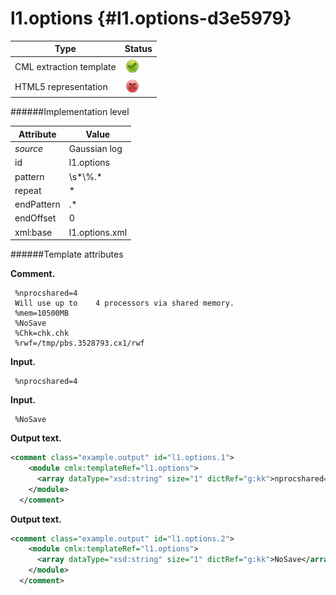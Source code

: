 # l1.options {#l1.options-d3e5979}


| Type                                                                                                                                                | Status                                                                                                                                              |
|----|----|
| CML extraction template                                                                                                                             | ![](/imgs/Total.png)                                                                                                                                |
| HTML5 representation                                                                                                                                | ![](/imgs/None.png)                                                                                                                                 |

######Implementation level

| Attribute                                                                                                                                           | Value                                                                                                                                               |
|----|----|
| *source*                                                                                                                                            | Gaussian log                                                                                                                                        |
| id                                                                                                                                                  | l1.options                                                                                                                                          |
| pattern                                                                                                                                             | \\s\*\\%.\*                                                                                                                                         |
| repeat                                                                                                                                              | \*                                                                                                                                                  |
| endPattern                                                                                                                                          | .\*                                                                                                                                                 |
| endOffset                                                                                                                                           | 0                                                                                                                                                   |
| xml:base                                                                                                                                            | l1.options.xml                                                                                                                                      |

######Template attributes

**Comment.**

     %nprocshared=4
     Will use up to    4 processors via shared memory.
     %mem=10500MB
     %NoSave
     %Chk=chk.chk
     %rwf=/tmp/pbs.3528793.cx1/rwf
      

**Input.**

     %nprocshared=4
      

**Input.**

     %NoSave
      

**Output text.**

```xml
<comment class="example.output" id="l1.options.1">
    <module cmlx:templateRef="l1.options">
      <array dataType="xsd:string" size="1" dictRef="g:kk">nprocshared=4</array>
    </module>
  </comment>
```

**Output text.**

```xml
<comment class="example.output" id="l1.options.2">
    <module cmlx:templateRef="l1.options">
      <array dataType="xsd:string" size="1" dictRef="g:kk">NoSave</array>
    </module>
  </comment>
```
